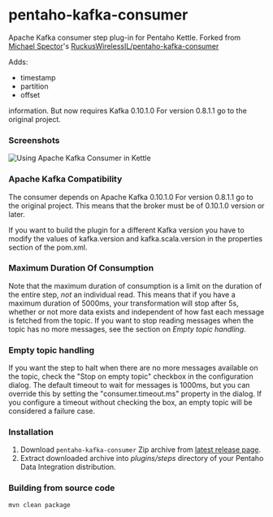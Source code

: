pentaho-kafka-consumer
======================

Apache Kafka consumer step plug-in for Pentaho Kettle.
Forked from [Michael Spector](https://github.com/spektom)'s [RuckusWirelessIL/pentaho-kafka-consumer](https://github.com/RuckusWirelessIL/pentaho-kafka-consumer)


Adds:
 - timestamp
 - partition
 - offset
 
information. But now requires Kafka 0.10.1.0 For version 0.8.1.1 go to the original project.

### Screenshots ###

![Using Apache Kafka Consumer in Kettle](https://raw.github.com/RuckusWirelessIL/pentaho-kafka-consumer/master/doc/example.png)


### Apache Kafka Compatibility ###

The consumer depends on Apache Kafka 0.10.1.0 For version 0.8.1.1 go to the original project.
This means that the broker must be of 0.10.1.0 version or later.

If you want to build the plugin for a different Kafka version you have to
modify the values of kafka.version and kafka.scala.version in the properties
section of the pom.xml. 

### Maximum Duration Of Consumption ###

Note that the maximum duration of consumption is a limit on the duration of the
entire step, *not* an individual read. This means that if you have a maximum
duration of 5000ms, your transformation will stop after 5s, whether or
not more data exists and independent of how fast each message is fetched from
the topic. If you want to stop reading messages when the topic has no more
messages, see the section on _Empty topic handling_.

### Empty topic handling ###

If you want the step to halt when there are no more messages available on the
topic, check the "Stop on empty topic" checkbox in the configuration dialog. The
default timeout to wait for messages is 1000ms, but you can override this by
setting the "consumer.timeout.ms" property in the dialog. If you configure a
timeout without checking the box, an empty topic will be considered a failure
case.

### Installation ###

1. Download ```pentaho-kafka-consumer``` Zip archive from [latest release page](https://github.com/RuckusWirelessIL/pentaho-kafka-consumer/releases/latest).
2. Extract downloaded archive into *plugins/steps* directory of your Pentaho Data Integration distribution.


### Building from source code ###

```
mvn clean package
```
